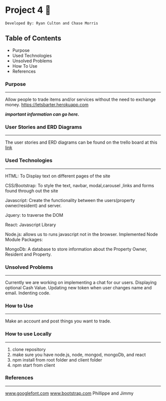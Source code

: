 # Project 4 :repeat:
	Developed By: Ryan Culton and Chase Morris
## Table of Contents

- Purpose
- Used Technologies
- Unsolved Problems
- How To Use
- References


### Purpose
------
  
 Allow people to trade items and/or services without the need to exchange money. 
 https://letsbarter.herokuapp.com

***important information can go here.*** 

### User Stories and ERD Diagrams
---
The user stories and ERD diagrams can be found on the trello board at this [link](https://trello.com/b/X1ZtKQ21/project-4)

### Used Technologies
---

HTML: To Display text on different pages of the site

CSS/Bootstrap: To style the text, navbar, modal,carousel ,links and forms found through out the site 

Javascript: Create the functionality between the users(property owner/resident) and server.

Jquery: to traverse the DOM 

React: Javascript Library

Node.js: allows us to runs javascript not in the browser. Implemented Node Module Packages: 

MongoDb: A database to store information about the Property Owner, Resident and Property.



### Unsolved Problems 
---
  Currently we are working on implementing a chat for our users.
  Displaying  optional Cash Value.
  Updating new token when user changes name and email.
  Indenting code.
### How to Use
---

  Make an account and post things you want to trade.
  
### How to use Locally
---

1. clone repository
2. make sure you have node.js, node, mongod, mongoDb, and react
3. npm install from root folder and client folder
4. npm start from client
  

### References
---

www.googlefont.com
www.bootstrap.com
Phillippe and Jimmy
 
	

